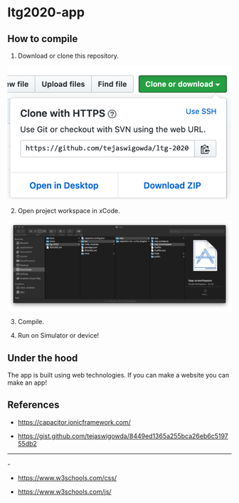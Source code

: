 # ltg2020-app

## How to compile

1. Download or clone this repository.
<img src='docs/img/dw.png'>

2. Open project workspace in xCode.
<img src='docs/img/open.png'>

3. Compile.

4. Run on Simulator or device!


## Under the hood

The app is built using web technologies. If you can make a website you can make an app!

## References
- <https://capacitor.ionicframework.com/>

- <https://gist.github.com/tejaswigowda/8449ed1365a255bca26eb6c519755db2>

<hr>
- <https://www.w3schools.com/html/>

- <https://www.w3schools.com/css/>

- <https://www.w3schools.com/js/>
